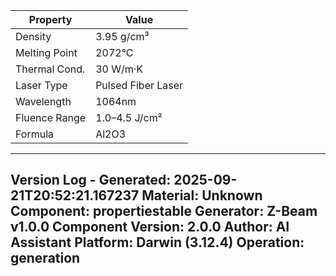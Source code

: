 | Property | Value |
|----------|-------|
| Density | 3.95 g/cm³ |
| Melting Point | 2072°C |
| Thermal Cond. | 30 W/m·K |
| Laser Type | Pulsed Fiber Laser |
| Wavelength | 1064nm |
| Fluence Range | 1.0–4.5 J/cm² |
| Formula | Al2O3 |


---
Version Log - Generated: 2025-09-21T20:52:21.167237
Material: Unknown
Component: propertiestable
Generator: Z-Beam v1.0.0
Component Version: 2.0.0
Author: AI Assistant
Platform: Darwin (3.12.4)
Operation: generation
---